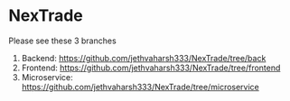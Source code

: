 # NexTrade

Please see these 3 branches
1) Backend: https://github.com/jethvaharsh333/NexTrade/tree/back
2) Frontend: https://github.com/jethvaharsh333/NexTrade/tree/frontend
3) Microservice: https://github.com/jethvaharsh333/NexTrade/tree/microservice
